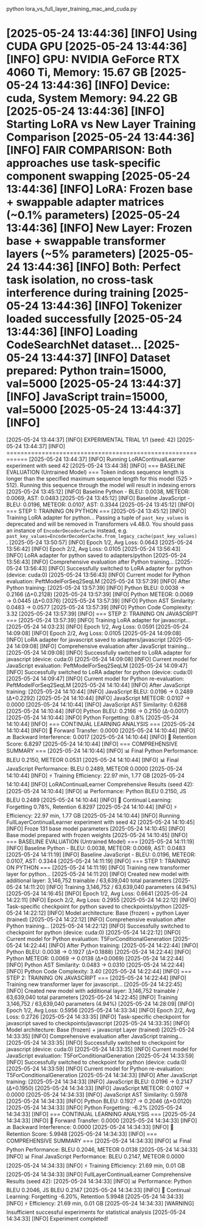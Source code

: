 python lora_vs_full_layer_training_mac_and_cuda.py

[2025-05-24 13:44:36] [INFO] Using CUDA GPU
[2025-05-24 13:44:36] [INFO] GPU: NVIDIA GeForce RTX 4060 Ti, Memory: 15.67 GB
[2025-05-24 13:44:36] [INFO] Device: cuda, System Memory: 94.22 GB
[2025-05-24 13:44:36] [INFO] Starting LoRA vs New Layer Training Comparison
[2025-05-24 13:44:36] [INFO] FAIR COMPARISON: Both approaches use task-specific component swapping
[2025-05-24 13:44:36] [INFO] LoRA: Frozen base + swappable adapter matrices (~0.1% parameters)
[2025-05-24 13:44:36] [INFO] New Layer: Frozen base + swappable transformer layers (~5% parameters)
[2025-05-24 13:44:36] [INFO] Both: Perfect task isolation, no cross-task interference during training
[2025-05-24 13:44:36] [INFO] Tokenizer loaded successfully
[2025-05-24 13:44:36] [INFO] Loading CodeSearchNet dataset...
[2025-05-24 13:44:37] [INFO] Dataset prepared: Python train=15000, val=5000
[2025-05-24 13:44:37] [INFO]                   JavaScript train=15000, val=5000
[2025-05-24 13:44:37] [INFO] 
============================================================
[2025-05-24 13:44:37] [INFO] EXPERIMENTAL TRIAL 1/1 (seed: 42)
[2025-05-24 13:44:37] [INFO] ============================================================
[2025-05-24 13:44:37] [INFO] Running LoRAContinualLearner experiment with seed 42
[2025-05-24 13:44:38] [INFO] === BASELINE EVALUATION (Untrained Model) ===
Token indices sequence length is longer than the specified maximum sequence length for this model (525 > 512). Running this sequence through the model will result in indexing errors
[2025-05-24 13:45:12] [INFO] Baseline Python - BLEU: 0.0038, METEOR: 0.0069, AST: 0.0483
[2025-05-24 13:45:12] [INFO] Baseline JavaScript - BLEU: 0.0196, METEOR: 0.0107, AST: 0.3344
[2025-05-24 13:45:12] [INFO] 
=== STEP 1: TRAINING ON PYTHON ===
[2025-05-24 13:45:12] [INFO] Training LoRA adapter for python...
Passing a tuple of `past_key_values` is deprecated and will be removed in Transformers v4.48.0. You should pass an instance of `EncoderDecoderCache` instead, e.g. `past_key_values=EncoderDecoderCache.from_legacy_cache(past_key_values)`.
[2025-05-24 13:50:57] [INFO] Epoch 1/2, Avg Loss: 0.0643
[2025-05-24 13:56:42] [INFO] Epoch 2/2, Avg Loss: 0.0105
[2025-05-24 13:56:43] [INFO] LoRA adapter for python saved to adapters/python
[2025-05-24 13:56:43] [INFO] Comprehensive evaluation after Python training...
[2025-05-24 13:56:43] [INFO] Successfully switched to LoRA adapter for python (device: cuda:0)
[2025-05-24 13:56:43] [INFO] Current model for Python evaluation: PeftModelForSeq2SeqLM
[2025-05-24 13:57:39] [INFO] After Python training:
[2025-05-24 13:57:39] [INFO]   Python BLEU: 0.0038 → 0.2166 (Δ+0.2128)
[2025-05-24 13:57:39] [INFO]   Python METEOR: 0.0069 → 0.0445 (Δ+0.0376)
[2025-05-24 13:57:39] [INFO]   Python AST Similarity: 0.0483 → 0.0577
[2025-05-24 13:57:39] [INFO]   Python Code Complexity: 3.32
[2025-05-24 13:57:39] [INFO] 
=== STEP 2: TRAINING ON JAVASCRIPT ===
[2025-05-24 13:57:39] [INFO] Training LoRA adapter for javascript...
[2025-05-24 14:03:23] [INFO] Epoch 1/2, Avg Loss: 0.0591
[2025-05-24 14:09:08] [INFO] Epoch 2/2, Avg Loss: 0.0105
[2025-05-24 14:09:08] [INFO] LoRA adapter for javascript saved to adapters/javascript
[2025-05-24 14:09:08] [INFO] Comprehensive evaluation after JavaScript training...
[2025-05-24 14:09:08] [INFO] Successfully switched to LoRA adapter for javascript (device: cuda:0)
[2025-05-24 14:09:08] [INFO] Current model for JavaScript evaluation: PeftModelForSeq2SeqLM
[2025-05-24 14:09:47] [INFO] Successfully switched to LoRA adapter for python (device: cuda:0)
[2025-05-24 14:09:47] [INFO] Current model for Python re-evaluation: PeftModelForSeq2SeqLM
[2025-05-24 14:10:44] [INFO] After JavaScript training:
[2025-05-24 14:10:44] [INFO]   JavaScript BLEU: 0.0196 → 0.2489 (Δ+0.2292)
[2025-05-24 14:10:44] [INFO]   JavaScript METEOR: 0.0107 → 0.0000
[2025-05-24 14:10:44] [INFO]   JavaScript AST Similarity: 0.6268
[2025-05-24 14:10:44] [INFO]   Python BLEU: 0.2166 → 0.2150 (Δ-0.0017)
[2025-05-24 14:10:44] [INFO]   Python Forgetting: 0.8%
[2025-05-24 14:10:44] [INFO] 
=== CONTINUAL LEARNING ANALYSIS ===
[2025-05-24 14:10:44] [INFO] 🔄 Forward Transfer: 0.0000
[2025-05-24 14:10:44] [INFO] 🔙 Backward Interference: 0.0017
[2025-05-24 14:10:44] [INFO] 🧠 Retention Score: 6.8297
[2025-05-24 14:10:44] [INFO] 
=== COMPREHENSIVE SUMMARY ===
[2025-05-24 14:10:44] [INFO] 📊 Final Python Performance: BLEU 0.2150, METEOR 0.0531
[2025-05-24 14:10:44] [INFO] 📊 Final JavaScript Performance: BLEU 0.2489, METEOR 0.0000
[2025-05-24 14:10:44] [INFO] ⚡ Training Efficiency: 22.97 min, 1.77 GB
[2025-05-24 14:10:44] [INFO] 
LoRAContinualLearner Comprehensive Results (seed 42):
[2025-05-24 14:10:44] [INFO]   📊 Performance: Python BLEU 0.2150, JS BLEU 0.2489
[2025-05-24 14:10:44] [INFO]   🧠 Continual Learning: Forgetting 0.78%, Retention 6.8297
[2025-05-24 14:10:44] [INFO]   ⚡ Efficiency: 22.97 min, 1.77 GB
[2025-05-24 14:10:44] [INFO] Running FullLayerContinualLearner experiment with seed 42
[2025-05-24 14:10:45] [INFO] Froze 131 base model parameters
[2025-05-24 14:10:45] [INFO] Base model prepared with frozen weights
[2025-05-24 14:10:45] [INFO] === BASELINE EVALUATION (Untrained Model) ===
[2025-05-24 14:11:19] [INFO] Baseline Python - BLEU: 0.0038, METEOR: 0.0069, AST: 0.0483
[2025-05-24 14:11:19] [INFO] Baseline JavaScript - BLEU: 0.0196, METEOR: 0.0107, AST: 0.3344
[2025-05-24 14:11:19] [INFO] 
=== STEP 1: TRAINING ON PYTHON ===
[2025-05-24 14:11:19] [INFO] Training new transformer layer for python...
[2025-05-24 14:11:20] [INFO] Created new model with additional layer: 3,146,752 trainable / 63,639,040 total parameters
[2025-05-24 14:11:20] [INFO] Training 3,146,752 / 63,639,040 parameters (4.94%)
[2025-05-24 14:16:45] [INFO] Epoch 1/2, Avg Loss: 0.6641
[2025-05-24 14:22:11] [INFO] Epoch 2/2, Avg Loss: 0.2955
[2025-05-24 14:22:12] [INFO] Task-specific checkpoint for python saved to checkpoints/python
[2025-05-24 14:22:12] [INFO] Model architecture: Base (frozen) + python Layer (trained)
[2025-05-24 14:22:12] [INFO] Comprehensive evaluation after Python training...
[2025-05-24 14:22:12] [INFO] Successfully switched to checkpoint for python (device: cuda:0)
[2025-05-24 14:22:12] [INFO] Current model for Python evaluation: T5ForConditionalGeneration
[2025-05-24 14:22:44] [INFO] After Python training:
[2025-05-24 14:22:44] [INFO]   Python BLEU: 0.0038 → 0.1927 (Δ+0.1888)
[2025-05-24 14:22:44] [INFO]   Python METEOR: 0.0069 → 0.0138 (Δ+0.0069)
[2025-05-24 14:22:44] [INFO]   Python AST Similarity: 0.0483 → 0.0310
[2025-05-24 14:22:44] [INFO]   Python Code Complexity: 3.40
[2025-05-24 14:22:44] [INFO] 
=== STEP 2: TRAINING ON JAVASCRIPT ===
[2025-05-24 14:22:44] [INFO] Training new transformer layer for javascript...
[2025-05-24 14:22:45] [INFO] Created new model with additional layer: 3,146,752 trainable / 63,639,040 total parameters
[2025-05-24 14:22:45] [INFO] Training 3,146,752 / 63,639,040 parameters (4.94%)
[2025-05-24 14:28:09] [INFO] Epoch 1/2, Avg Loss: 0.5956
[2025-05-24 14:33:34] [INFO] Epoch 2/2, Avg Loss: 0.2726
[2025-05-24 14:33:35] [INFO] Task-specific checkpoint for javascript saved to checkpoints/javascript
[2025-05-24 14:33:35] [INFO] Model architecture: Base (frozen) + javascript Layer (trained)
[2025-05-24 14:33:35] [INFO] Comprehensive evaluation after JavaScript training...
[2025-05-24 14:33:35] [INFO] Successfully switched to checkpoint for javascript (device: cuda:0)
[2025-05-24 14:33:35] [INFO] Current model for JavaScript evaluation: T5ForConditionalGeneration
[2025-05-24 14:33:59] [INFO] Successfully switched to checkpoint for python (device: cuda:0)
[2025-05-24 14:33:59] [INFO] Current model for Python re-evaluation: T5ForConditionalGeneration
[2025-05-24 14:34:33] [INFO] After JavaScript training:
[2025-05-24 14:34:33] [INFO]   JavaScript BLEU: 0.0196 → 0.2147 (Δ+0.1950)
[2025-05-24 14:34:33] [INFO]   JavaScript METEOR: 0.0107 → 0.0000
[2025-05-24 14:34:33] [INFO]   JavaScript AST Similarity: 0.5978
[2025-05-24 14:34:33] [INFO]   Python BLEU: 0.1927 → 0.2046 (Δ+0.0120)
[2025-05-24 14:34:33] [INFO]   Python Forgetting: -6.2%
[2025-05-24 14:34:33] [INFO] 
=== CONTINUAL LEARNING ANALYSIS ===
[2025-05-24 14:34:33] [INFO] 🔄 Forward Transfer: 0.0000
[2025-05-24 14:34:33] [INFO] 🔙 Backward Interference: 0.0000
[2025-05-24 14:34:33] [INFO] 🧠 Retention Score: 5.9948
[2025-05-24 14:34:33] [INFO] 
=== COMPREHENSIVE SUMMARY ===
[2025-05-24 14:34:33] [INFO] 📊 Final Python Performance: BLEU 0.2046, METEOR 0.0138
[2025-05-24 14:34:33] [INFO] 📊 Final JavaScript Performance: BLEU 0.2147, METEOR 0.0000
[2025-05-24 14:34:33] [INFO] ⚡ Training Efficiency: 21.69 min, 0.01 GB
[2025-05-24 14:34:33] [INFO] 
FullLayerContinualLearner Comprehensive Results (seed 42):
[2025-05-24 14:34:33] [INFO]   📊 Performance: Python BLEU 0.2046, JS BLEU 0.2147
[2025-05-24 14:34:33] [INFO]   🧠 Continual Learning: Forgetting -6.20%, Retention 5.9948
[2025-05-24 14:34:33] [INFO]   ⚡ Efficiency: 21.69 min, 0.01 GB
[2025-05-24 14:34:33] [WARNING] Insufficient successful experiments for statistical analysis
[2025-05-24 14:34:33] [INFO] Experiment completed!
